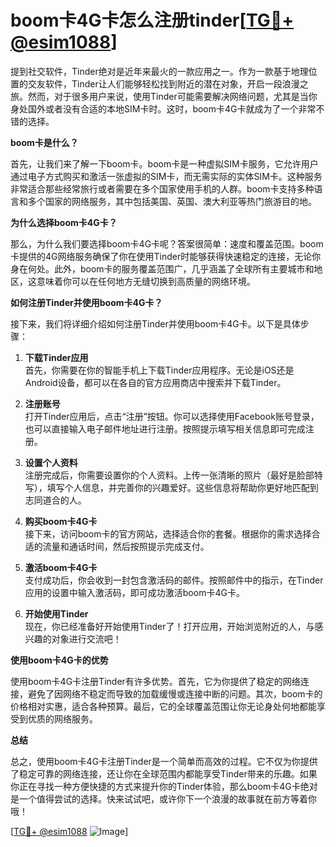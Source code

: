# boom卡4G卡怎么注册tinder[[TG💪+ @esim1088](https://t.me/s/esim1088)]

提到社交软件，Tinder绝对是近年来最火的一款应用之一。作为一款基于地理位置的交友软件，Tinder让人们能够轻松找到附近的潜在对象，开启一段浪漫之旅。然而，对于很多用户来说，使用Tinder可能需要解决网络问题，尤其是当你身处国外或者没有合适的本地SIM卡时。这时，boom卡4G卡就成为了一个非常不错的选择。

**boom卡是什么？**

首先，让我们来了解一下boom卡。boom卡是一种虚拟SIM卡服务，它允许用户通过电子方式购买和激活一张虚拟的SIM卡，而无需实际的实体SIM卡。这种服务非常适合那些经常旅行或者需要在多个国家使用手机的人群。boom卡支持多种语言和多个国家的网络服务，其中包括美国、英国、澳大利亚等热门旅游目的地。

**为什么选择boom卡4G卡？**

那么，为什么我们要选择boom卡4G卡呢？答案很简单：速度和覆盖范围。boom卡提供的4G网络服务确保了你在使用Tinder时能够获得快速稳定的连接，无论你身在何处。此外，boom卡的服务覆盖范围广，几乎涵盖了全球所有主要城市和地区，这意味着你可以在任何地方无缝切换到高质量的网络环境。

**如何注册Tinder并使用boom卡4G卡？**

接下来，我们将详细介绍如何注册Tinder并使用boom卡4G卡。以下是具体步骤：

1. **下载Tinder应用**  
   首先，你需要在你的智能手机上下载Tinder应用程序。无论是iOS还是Android设备，都可以在各自的官方应用商店中搜索并下载Tinder。

2. **注册账号**  
   打开Tinder应用后，点击“注册”按钮。你可以选择使用Facebook账号登录，也可以直接输入电子邮件地址进行注册。按照提示填写相关信息即可完成注册。

3. **设置个人资料**  
   注册完成后，你需要设置你的个人资料。上传一张清晰的照片（最好是脸部特写），填写个人信息，并完善你的兴趣爱好。这些信息将帮助你更好地匹配到志同道合的人。

4. **购买boom卡4G卡**  
   接下来，访问boom卡的官方网站，选择适合你的套餐。根据你的需求选择合适的流量和通话时间，然后按照提示完成支付。

5. **激活boom卡4G卡**  
   支付成功后，你会收到一封包含激活码的邮件。按照邮件中的指示，在Tinder应用的设置中输入激活码，即可成功激活boom卡4G卡。

6. **开始使用Tinder**  
   现在，你已经准备好开始使用Tinder了！打开应用，开始浏览附近的人，与感兴趣的对象进行交流吧！

**使用boom卡4G卡的优势**

使用boom卡4G卡注册Tinder有许多优势。首先，它为你提供了稳定的网络连接，避免了因网络不稳定而导致的加载缓慢或连接中断的问题。其次，boom卡的价格相对实惠，适合各种预算。最后，它的全球覆盖范围让你无论身处何地都能享受到优质的网络服务。

**总结**

总之，使用boom卡4G卡注册Tinder是一个简单而高效的过程。它不仅为你提供了稳定可靠的网络连接，还让你在全球范围内都能享受Tinder带来的乐趣。如果你正在寻找一种方便快捷的方式来提升你的Tinder体验，那么boom卡4G卡绝对是一个值得尝试的选择。快来试试吧，或许你下一个浪漫的故事就在前方等着你哦！

[[TG💪+ @esim1088](https://t.me/s/esim1088) ![Image](https://i.postimg.cc/4NQfJmqS/Snipaste-2025-05-13-00-14-12.png)]